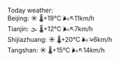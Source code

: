 Today weather:  
Beijing: ☀️   🌡️+19°C 🌬️↖11km/h  
Tianjin: 🌫  🌡️+12°C 🌬️↖7km/h  
Shijiazhuang: ☀️   🌡️+20°C 🌬️↘6km/h  
Tangshan: ☀️   🌡️+15°C 🌬️↖14km/h  
